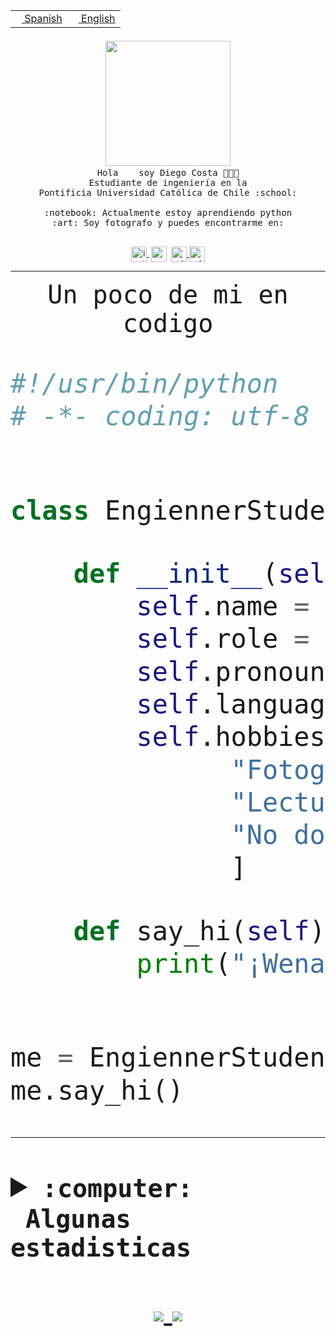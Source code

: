 <table border="0"  align="right">
 <tr><td><a href="README.md"><img src="https://upload.wikimedia.org/wikipedia/commons/thumb/8/89/Bandera_de_Espa%C3%B1a.svg/1200px-Bandera_de_Espa%C3%B1a.svg.png" height="10"> Spanish</a></td>
 <td><a href="README.en.md"><img src="https://upload.wikimedia.org/wikipedia/commons/a/a4/Flag_of_the_United_States.svg" height="10"> English</a></td></tr>
</table><br><br><br>


<p align="center">
  <img src="https://github.com/diegocostares/diegocostares/blob/main/Images/aaa2.gif?raw=true" width="200px">
  <br><samp>
    Hola <img src="https://media.giphy.com/media/hvRJCLFzcasrR4ia7z/giphy.gif" width="16px"> soy Diego Costa 👨🏻‍💻<br>
    Estudiante de ingeniería en la <br>
    Pontificia Universidad Católica de Chile :school:<br>
  <br>
    :notebook: Actualmente estoy aprendiendo python <br>
    :art: Soy fotografo y puedes encontrarme en: <br>
  <br></samp>
  
</p>

<p align="center">
   <a href="https://instagram.com/diegocosta_no" target="blank">
    <img 
    align="center" src="https://cdn.jsdelivr.net/npm/simple-icons@3.0.1/icons/instagram.svg" alt="instagram" height="25px" width="25px" />
  </a>
  <a style="border: 3px solid; color: white;"href="https://t.me/diegocosta_no" target="blank">
  <img
  align="center" alt="Telegram" width="25px" src="https://icons-for-free.com/iconfiles/png/512/Telegram-1324888767380505522.png" />
</a>
<a href="https://api.whatsapp.com/send?phone=56971897835&text=Hola!" target="blank">
  <img
  align="center" alt="wtsp" width="25px" src="https://img.icons8.com/pastel-glyph/2x/whatsapp--v2.png" />
</a>
<a href="https://www.linkedin.com/in/diego-costa-786249213/" target="blank">
  <img
  align="center" alt="wtsp" width="25px" src="https://img.icons8.com/metro/452/linkedin.png" />
</a>

  </a>
</p>

---


<p align="center"><font size="25"><samp>Un poco de mi en codigo</samp></front></p>


```python
#!/usr/bin/python
# -*- coding: utf-8 -*-


class EngiennerStudent:

    def __init__(self):
        self.name = "Diego Costa"
        self.role = "Estudiante"
        self.pronouns = "he/him"
        self.language_spoken = ["es_CL", "en_US"]
        self.hobbies = [
              "Fotografia",
              "Lectura",
              "No dormir",
              ]

    def say_hi(self):
        print("¡Wena mundo!")


me = EngiennerStudent()
me.say_hi()
```
---
<details>
  <summary><b><samp>:computer: &nbsp;Algunas estadisticas</samp></b></summary>
  <br/></p>

<!--START_SECTION:waka-->
![Code Time](http://img.shields.io/badge/Code%20Time-280%20hrs%2049%20mins-blue)

**Soy nocturno 🦉** 

```text
🌞 Mañana     0 commits      ░░░░░░░░░░░░░░░░░░░░░░░░░   0.0% 
🌆 Día        34 commits     ████████░░░░░░░░░░░░░░░░░   31.78% 
🌃 Tarde      28 commits     ██████░░░░░░░░░░░░░░░░░░░   26.17% 
🌙 Noche      45 commits     ██████████░░░░░░░░░░░░░░░   42.06%

```
📅 **Soy más productivo los Miércoles** 

```text
Lunes        1 commits      ░░░░░░░░░░░░░░░░░░░░░░░░░   0.93% 
Martes       1 commits      ░░░░░░░░░░░░░░░░░░░░░░░░░   0.93% 
Miércoles    77 commits     ██████████████████░░░░░░░   71.96% 
Jueves       2 commits      ░░░░░░░░░░░░░░░░░░░░░░░░░   1.87% 
Viernes      1 commits      ░░░░░░░░░░░░░░░░░░░░░░░░░   0.93% 
Sábado       13 commits     ███░░░░░░░░░░░░░░░░░░░░░░   12.15% 
Domingo      12 commits     ██░░░░░░░░░░░░░░░░░░░░░░░   11.21%

```


📊 **Esta semana me dediqué a** 

```text
🐱‍💻 Proyectos: 
Ing_Software             6 hrs 18 mins       █████████████░░░░░░░░░░░░   52.2% 
Unknown Project          4 hrs 27 mins       █████████░░░░░░░░░░░░░░░░   36.88% 
T0-2020-2-DquezadaO      47 mins             █░░░░░░░░░░░░░░░░░░░░░░░░   6.61% 
T0                       25 mins             █░░░░░░░░░░░░░░░░░░░░░░░░   3.5% 
G74_BDD                  5 mins              ░░░░░░░░░░░░░░░░░░░░░░░░░   0.81%

```


 Last Updated on 26/03/2022 10:24:55 UTC
<!--END_SECTION:waka-->
  
  

 <p align="center"> <img src="https://github-readme-stats.vercel.app/api?username=diegocostares&show_icons=true&theme=ayu-mirage" alt="abhisheknaiidu" /></p>
 
</details>

<p align=center>
  <a href="https://github.com/diegocostares">
    <img src="https://badges.pufler.dev/visits/diegocostares/diegocostares?style=flat-square&color=black&logo=github">
  </a>
  <a href="https://github.com/diegocostares?tab=repositories">
    <img src="https://badges.pufler.dev/repos/diegocostares?style=flat-square&color=black&logo=github">
  </a>
</p>
